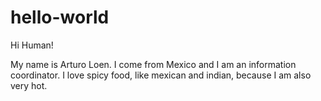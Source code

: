 # hello-world

Hi Human!

My name is Arturo Loen. I come from Mexico and I am an information coordinator.
I love spicy food, like mexican and indian, because I am also very hot.
